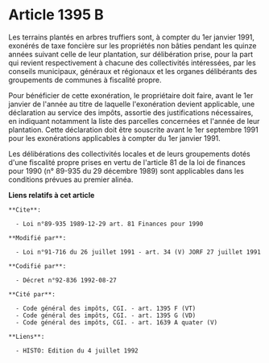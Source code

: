 # Article 1395 B

Les terrains plantés en arbres truffiers sont, à compter du 1er janvier 1991, exonérés de taxe foncière sur les propriétés
non bâties pendant les quinze années suivant celle de leur plantation, sur délibération prise, pour la part qui revient
respectivement à chacune des collectivités intéressées, par les conseils municipaux, généraux et régionaux et les organes
délibérants des groupements de communes à fiscalité propre.

Pour bénéficier de cette exonération, le propriétaire doit faire, avant le 1er janvier de l'année au titre de laquelle
l'exonération devient applicable, une déclaration au service des impôts, assortie des justifications nécessaires, en
indiquant notamment la liste des parcelles concernées et l'année de leur plantation. Cette déclaration doit être souscrite
avant le 1er septembre 1991 pour les exonérations applicables à compter du 1er janvier 1991.

Les délibérations des collectivités locales et de leurs groupements dotés d'une fiscalité propre prises en vertu de l'article
81 de la loi de finances pour 1990 (n° 89-935 du 29 décembre 1989) sont applicables dans les conditions prévues au premier
alinéa.

**Liens relatifs à cet article**

	**Cite**:

	  - Loi n°89-935 1989-12-29 art. 81 Finances pour 1990

	**Modifié par**:

	  - Loi n°91-716 du 26 juillet 1991 - art. 34 (V) JORF 27 juillet 1991

	**Codifié par**:

	  - Décret n°92-836 1992-08-27

	**Cité par**:

	  - Code général des impôts, CGI. - art. 1395 F (VT)
	  - Code général des impôts, CGI. - art. 1395 G (VD)
	  - Code général des impôts, CGI. - art. 1639 A quater (V)

	**Liens**:

	  - HISTO: Edition du 4 juillet 1992
